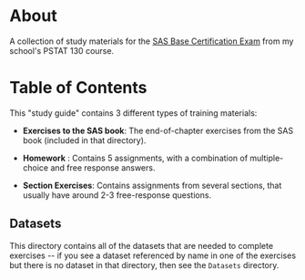 # About

A collection of study materials for the [SAS Base Certification Exam](https://www.sas.com/en_us/certification/credentials/foundation-tools/base-programmer.html) from my school's PSTAT 130 course.

# Table of Contents

This "study guide" contains 3 different types of training materials:

* **Exercises to the SAS book**: The end-of-chapter exercises from the SAS book (included in that directory).

* **Homework** : Contains 5 assignments, with a combination of multiple-choice and free response answers.

* **Section Exercises**: Contains assignments from several sections, that usually have around 2-3 free-response questions.


## Datasets

This directory contains all of the datasets that are needed to complete exercises -- if you see a dataset referenced by name in one of the exercises but there is no dataset in that directory, then see the `Datasets` directory.


